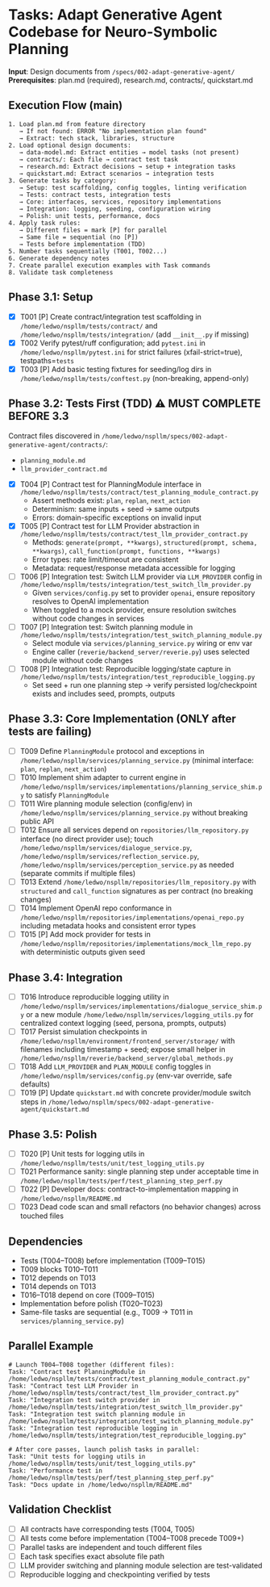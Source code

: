 # Tasks: Adapt Generative Agent Codebase for Neuro-Symbolic Planning

**Input**: Design documents from `/specs/002-adapt-generative-agent/`
**Prerequisites**: plan.md (required), research.md, contracts/, quickstart.md

## Execution Flow (main)
```
1. Load plan.md from feature directory
   → If not found: ERROR "No implementation plan found"
   → Extract: tech stack, libraries, structure
2. Load optional design documents:
   → data-model.md: Extract entities → model tasks (not present)
   → contracts/: Each file → contract test task
   → research.md: Extract decisions → setup + integration tasks
   → quickstart.md: Extract scenarios → integration tests
3. Generate tasks by category:
   → Setup: test scaffolding, config toggles, linting verification
   → Tests: contract tests, integration tests
   → Core: interfaces, services, repository implementations
   → Integration: logging, seeding, configuration wiring
   → Polish: unit tests, performance, docs
4. Apply task rules:
   → Different files = mark [P] for parallel
   → Same file = sequential (no [P])
   → Tests before implementation (TDD)
5. Number tasks sequentially (T001, T002...)
6. Generate dependency notes
7. Create parallel execution examples with Task commands
8. Validate task completeness
```

## Phase 3.1: Setup
- [x] T001 [P] Create contract/integration test scaffolding in `/home/ledwo/nspllm/tests/contract/` and `/home/ledwo/nspllm/tests/integration/` (add `__init__.py` if missing)
- [x] T002 Verify pytest/ruff configuration; add `pytest.ini` in `/home/ledwo/nspllm/pytest.ini` for strict failures (xfail-strict=true), testpaths=`tests`
- [x] T003 [P] Add basic testing fixtures for seeding/log dirs in `/home/ledwo/nspllm/tests/conftest.py` (non-breaking, append-only)

## Phase 3.2: Tests First (TDD) ⚠️ MUST COMPLETE BEFORE 3.3
Contract files discovered in `/home/ledwo/nspllm/specs/002-adapt-generative-agent/contracts/`:
- `planning_module.md`
- `llm_provider_contract.md`

- [x] T004 [P] Contract test for PlanningModule interface in `/home/ledwo/nspllm/tests/contract/test_planning_module_contract.py`
  - Assert methods exist: `plan`, `replan`, `next_action`
  - Determinism: same inputs + seed → same outputs
  - Errors: domain-specific exceptions on invalid input
- [x] T005 [P] Contract test for LLM Provider abstraction in `/home/ledwo/nspllm/tests/contract/test_llm_provider_contract.py`
  - Methods: `generate(prompt, **kwargs)`, `structured(prompt, schema, **kwargs)`, `call_function(prompt, functions, **kwargs)`
  - Error types: rate limit/timeout are consistent
  - Metadata: request/response metadata accessible for logging
- [ ] T006 [P] Integration test: Switch LLM provider via `LLM_PROVIDER` config in `/home/ledwo/nspllm/tests/integration/test_switch_llm_provider.py`
  - Given `services/config.py` set to provider `openai`, ensure repository resolves to OpenAI implementation
  - When toggled to a mock provider, ensure resolution switches without code changes in services
- [ ] T007 [P] Integration test: Switch planning module in `/home/ledwo/nspllm/tests/integration/test_switch_planning_module.py`
  - Select module via `services/planning_service.py` wiring or env var
  - Engine caller (`reverie/backend_server/reverie.py`) uses selected module without code changes
- [ ] T008 [P] Integration test: Reproducible logging/state capture in `/home/ledwo/nspllm/tests/integration/test_reproducible_logging.py`
  - Set seed + run one planning step → verify persisted log/checkpoint exists and includes seed, prompts, outputs

## Phase 3.3: Core Implementation (ONLY after tests are failing)
- [ ] T009 Define `PlanningModule` protocol and exceptions in `/home/ledwo/nspllm/services/planning_service.py` (minimal interface: `plan`, `replan`, `next_action`)
- [ ] T010 Implement shim adapter to current engine in `/home/ledwo/nspllm/services/implementations/planning_service_shim.py` to satisfy `PlanningModule`
- [ ] T011 Wire planning module selection (config/env) in `/home/ledwo/nspllm/services/planning_service.py` without breaking public API
- [ ] T012 Ensure all services depend on `repositories/llm_repository.py` interface (no direct provider use); touch `/home/ledwo/nspllm/services/dialogue_service.py`, `/home/ledwo/nspllm/services/reflection_service.py`, `/home/ledwo/nspllm/services/perception_service.py` as needed (separate commits if multiple files)
- [ ] T013 Extend `/home/ledwo/nspllm/repositories/llm_repository.py` with `structured` and `call_function` signatures as per contract (no breaking changes)
- [ ] T014 Implement OpenAI repo conformance in `/home/ledwo/nspllm/repositories/implementations/openai_repo.py` including metadata hooks and consistent error types
- [ ] T015 [P] Add mock provider for tests in `/home/ledwo/nspllm/repositories/implementations/mock_llm_repo.py` with deterministic outputs given seed

## Phase 3.4: Integration
- [ ] T016 Introduce reproducible logging utility in `/home/ledwo/nspllm/services/implementations/dialogue_service_shim.py` or a new module `/home/ledwo/nspllm/services/logging_utils.py` for centralized context logging (seed, persona, prompts, outputs)
- [ ] T017 Persist simulation checkpoints in `/home/ledwo/nspllm/environment/frontend_server/storage/` with filenames including timestamp + seed; expose small helper in `/home/ledwo/nspllm/reverie/backend_server/global_methods.py`
- [ ] T018 Add `LLM_PROVIDER` and `PLAN_MODULE` config toggles in `/home/ledwo/nspllm/services/config.py` (env-var override, safe defaults)
- [ ] T019 [P] Update `quickstart.md` with concrete provider/module switch steps in `/home/ledwo/nspllm/specs/002-adapt-generative-agent/quickstart.md`

## Phase 3.5: Polish
- [ ] T020 [P] Unit tests for logging utils in `/home/ledwo/nspllm/tests/unit/test_logging_utils.py`
- [ ] T021 Performance sanity: single planning step under acceptable time in `/home/ledwo/nspllm/tests/perf/test_planning_step_perf.py`
- [ ] T022 [P] Developer docs: contract-to-implementation mapping in `/home/ledwo/nspllm/README.md`
- [ ] T023 Dead code scan and small refactors (no behavior changes) across touched files

## Dependencies
- Tests (T004–T008) before implementation (T009–T015)
- T009 blocks T010–T011
- T012 depends on T013
- T014 depends on T013
- T016–T018 depend on core (T009–T015)
- Implementation before polish (T020–T023)
- Same-file tasks are sequential (e.g., T009 → T011 in `services/planning_service.py`)

## Parallel Example
```
# Launch T004–T008 together (different files):
Task: "Contract test PlanningModule in /home/ledwo/nspllm/tests/contract/test_planning_module_contract.py"
Task: "Contract test LLM Provider in /home/ledwo/nspllm/tests/contract/test_llm_provider_contract.py"
Task: "Integration test switch provider in /home/ledwo/nspllm/tests/integration/test_switch_llm_provider.py"
Task: "Integration test switch planning module in /home/ledwo/nspllm/tests/integration/test_switch_planning_module.py"
Task: "Integration test reproducible logging in /home/ledwo/nspllm/tests/integration/test_reproducible_logging.py"

# After core passes, launch polish tasks in parallel:
Task: "Unit tests for logging utils in /home/ledwo/nspllm/tests/unit/test_logging_utils.py"
Task: "Performance test in /home/ledwo/nspllm/tests/perf/test_planning_step_perf.py"
Task: "Docs update in /home/ledwo/nspllm/README.md"
```

## Validation Checklist
- [ ] All contracts have corresponding tests (T004, T005)
- [ ] All tests come before implementation (T004–T008 precede T009+)
- [ ] Parallel tasks are independent and touch different files
- [ ] Each task specifies exact absolute file path
- [ ] LLM provider switching and planning module selection are test-validated
- [ ] Reproducible logging and checkpointing verified by tests
